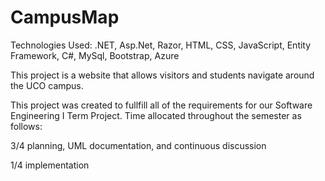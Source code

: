 # CampusMap

Technologies Used: .NET, Asp.Net, Razor, HTML, CSS, JavaScript, Entity Framework, C#, MySql, Bootstrap, Azure

This project is a website that allows visitors and students navigate around the UCO campus.

This project was created to fullfill all of the requirements for our Software Engineering I Term Project. Time allocated throughout the semester as follows:

3/4 planning, UML documentation, and continuous discussion

1/4 implementation
